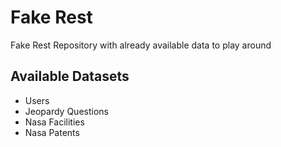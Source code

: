 # Fake Rest
Fake Rest Repository with already available data to play around

## Available Datasets
* Users
* Jeopardy Questions
* Nasa Facilities
* Nasa Patents
